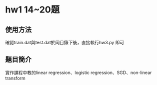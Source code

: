# hw1 14~20題
## 使用方法
確認train.dat與test.dat於同目錄下後，直接執行hw3.py 即可

## 題目簡介
實作課程中教的linear regression、logistic regression、SGD、non-linear transform
